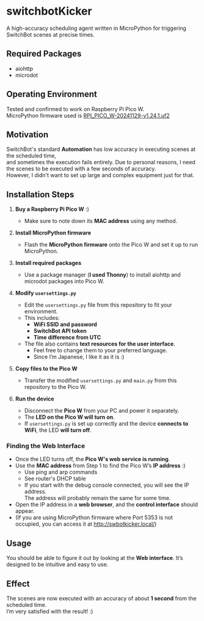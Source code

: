 # switchbotKicker
A high-accuracy scheduling agent written in MicroPython for triggering SwitchBot scenes at precise times.

## Required Packages
- aiohttp  
- microdot
  
## Operating Environment
Tested and confirmed to work on Raspberry Pi Pico W.  
MicroPython firmware used is [RPI_PICO_W-20241129-v1.24.1.uf2](https://micropython.org/download/RPI_PICO_W/)

## Motivation
SwitchBot's standard **Automation** has low accuracy in executing scenes at the scheduled time,  
and sometimes the execution fails entirely. Due to personal reasons, I need the scenes to be executed with a few seconds of accuracy.  
However, I didn't want to set up large and complex equipment just for that.  

## Installation Steps
1. **Buy a Raspberry Pi Pico W** :)
   - Make sure to note down its **MAC address** using any method.

2. **Install MicroPython firmware**  
   - Flash the **MicroPython firmware** onto the Pico W and set it up to run MicroPython.

3. **Install required packages**  
   - Use a package manager (**I used Thonny**) to install aiohttp and microdot packages into Pico W.

4. **Modify `usersettings.py`**  
   - Edit the `usersettings.py` file from this repository to fit your environment.  
   - This includes:  
     - **WiFi SSID and password**  
     - **SwitchBot API token**
     - **Time difference from UTC**
   - The file also contains **text resources for the user interface**.  
     - Feel free to change them to your preferred language.  
     - Since I’m Japanese, I like it as it is :)  

5. **Copy files to the Pico W**  
   - Transfer the modified `usersettings.py` and `main.py` from this repository to the Pico W.

6. **Run the device**  
   - Disconnect the **Pico W** from your PC and power it separately.  
   - The **LED on the Pico W will turn on**.  
   - If `usersettings.py` is set up correctly and the device **connects to WiFi**, the LED **will turn off**.

### Finding the Web Interface
- Once the LED turns off, the **Pico W's web service is running**.  
- Use the **MAC address** from Step 1 to find the Pico W’s **IP address** :)
  - Use ping and arp commands
  - See router's DHCP table
  - If you start with the debug console connected, you will see the IP address.  
    The address will probably remain the same for some time.
- Open the IP address in a **web browser**, and the **control interface** should appear.  
- (If you are using MicroPython firmware where Port 5353 is not occupied, you can access it at http://swbotkicker.local/)

## Usage
You should be able to figure it out by looking at the **Web interface**. It’s designed to be intuitive and easy to use.

## Effect
The scenes are now executed with an accuracy of about **1 second** from the scheduled time.  
I’m very satisfied with the result! :)
